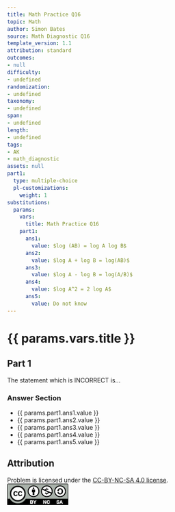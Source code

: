```yaml
---
title: Math Practice Q16
topic: Math
author: Simon Bates
source: Math Diagnostic Q16
template_version: 1.1
attribution: standard
outcomes:
- null
difficulty:
- undefined
randomization:
- undefined
taxonomy:
- undefined
span:
- undefined
length:
- undefined
tags:
- AK
- math_diagnostic
assets: null
part1:
  type: multiple-choice
  pl-customizations:
    weight: 1
substitutions:
  params:
    vars:
      title: Math Practice Q16
    part1:
      ans1:
        value: $log (AB) = log A log B$
      ans2:
        value: $log A + log B = log(AB)$
      ans3:
        value: $log A - log B = log(A/B)$
      ans4:
        value: $log A^2 = 2 log A$
      ans5:
        value: Do not know
---
```

# {{ params.vars.title }}

## Part 1

The statement which is INCORRECT is...

### Answer Section

- {{ params.part1.ans1.value }}
- {{ params.part1.ans2.value }}
- {{ params.part1.ans3.value }}
- {{ params.part1.ans4.value }}
- {{ params.part1.ans5.value }}

## Attribution

Problem is licensed under the [CC-BY-NC-SA 4.0 license](https://creativecommons.org/licenses/by-nc-sa/4.0/).<br> ![The Creative Commons 4.0 license requiring attribution-BY, non-commercial-NC, and share-alike-SA license.](https://raw.githubusercontent.com/firasm/bits/master/by-nc-sa.png)